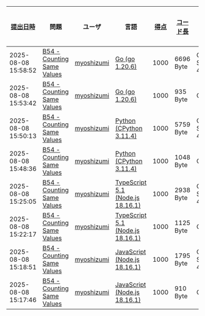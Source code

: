 | [提出日時](https://atcoder.jp/contests/tessoku-book/submissions/me?desc=true&orderBy=created) | 問題 | ユーザ | 言語 | [得点](https://atcoder.jp/contests/tessoku-book/submissions/me?desc=true&orderBy=score) | [コード長](https://atcoder.jp/contests/tessoku-book/submissions/me?orderBy=source_length) | AI tool | [実行時間](https://atcoder.jp/contests/tessoku-book/submissions/me?orderBy=time_consumption) | [メモリ](https://atcoder.jp/contests/tessoku-book/submissions/me?orderBy=memory_consumption) |  |
| --- | --- | --- | --- | --- | --- | --- | --- | --- | --- |
| 2025-08-08 15:58:52 | [B54 - Counting Same Values](https://atcoder.jp/contests/tessoku-book/tasks/tessoku_book_ea) | [myoshizumi](https://atcoder.jp/users/myoshizumi) | [Go (go 1.20.6)](https://atcoder.jp/contests/tessoku-book/submissions/me?f.Language=5002) | 1000 | 6696 Byte | Claude Sonnet 4 | 31 ms | 10900 KiB | [詳細](https://atcoder.jp/contests/tessoku-book/submissions/68285023) |
| 2025-08-08 15:53:42 | [B54 - Counting Same Values](https://atcoder.jp/contests/tessoku-book/tasks/tessoku_book_ea) | [myoshizumi](https://atcoder.jp/users/myoshizumi) | [Go (go 1.20.6)](https://atcoder.jp/contests/tessoku-book/submissions/me?f.Language=5002) | 1000 | 935 Byte | ChatGPT | 52 ms | 8584 KiB | [詳細](https://atcoder.jp/contests/tessoku-book/submissions/68284927) |
| 2025-08-08 15:50:13 | [B54 - Counting Same Values](https://atcoder.jp/contests/tessoku-book/tasks/tessoku_book_ea) | [myoshizumi](https://atcoder.jp/users/myoshizumi) | [Python (CPython 3.11.4)](https://atcoder.jp/contests/tessoku-book/submissions/me?f.Language=5055) | 1000 | 5759 Byte | Claude Sonnet 4 | 60 ms | 26704 KiB | [詳細](https://atcoder.jp/contests/tessoku-book/submissions/68284856) |
| 2025-08-08 15:48:36 | [B54 - Counting Same Values](https://atcoder.jp/contests/tessoku-book/tasks/tessoku_book_ea) | [myoshizumi](https://atcoder.jp/users/myoshizumi) | [Python (CPython 3.11.4)](https://atcoder.jp/contests/tessoku-book/submissions/me?f.Language=5055) | 1000 | 1048 Byte | ChatGPT | 48 ms | 26176 KiB | [詳細](https://atcoder.jp/contests/tessoku-book/submissions/68284819) |
| 2025-08-08 15:25:05 | [B54 - Counting Same Values](https://atcoder.jp/contests/tessoku-book/tasks/tessoku_book_ea) | [myoshizumi](https://atcoder.jp/users/myoshizumi) | [TypeScript 5.1 (Node.js 18.16.1)](https://atcoder.jp/contests/tessoku-book/submissions/me?f.Language=5058) | 1000 | 2938 Byte | Claude Sonnet 4 | 80 ms | 68672 KiB | [詳細](https://atcoder.jp/contests/tessoku-book/submissions/68284427) |
| 2025-08-08 15:22:17 | [B54 - Counting Same Values](https://atcoder.jp/contests/tessoku-book/tasks/tessoku_book_ea) | [myoshizumi](https://atcoder.jp/users/myoshizumi) | [TypeScript 5.1 (Node.js 18.16.1)](https://atcoder.jp/contests/tessoku-book/submissions/me?f.Language=5058) | 1000 | 1125 Byte | ChatGPT | 81 ms | 65656 KiB | [詳細](https://atcoder.jp/contests/tessoku-book/submissions/68284384) |
| 2025-08-08 15:18:51 | [B54 - Counting Same Values](https://atcoder.jp/contests/tessoku-book/tasks/tessoku_book_ea) | [myoshizumi](https://atcoder.jp/users/myoshizumi) | [JavaScript (Node.js 18.16.1)](https://atcoder.jp/contests/tessoku-book/submissions/me?f.Language=5009) | 1000 | 1795 Byte | Claude Sonnet 4 | 99 ms | 68628 KiB | [詳細](https://atcoder.jp/contests/tessoku-book/submissions/68284319) |
| 2025-08-08 15:17:46 | [B54 - Counting Same Values](https://atcoder.jp/contests/tessoku-book/tasks/tessoku_book_ea) | [myoshizumi](https://atcoder.jp/users/myoshizumi) | [JavaScript (Node.js 18.16.1)](https://atcoder.jp/contests/tessoku-book/submissions/me?f.Language=5009) | 1000 | 910 Byte | ChatGPT | 97 ms | 65544 KiB | [詳細](https://atcoder.jp/contests/tessoku-book/submissions/68284296) |